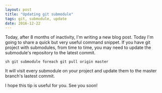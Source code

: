 ```yaml
---
layout: post
title: "Updating git submodule"
tags: git, submodule, update
date: 2016-12-22
---
```


Today, after 8 months of inactivity, I'm writing a new blog post. Today I'm going to share a quick but very useful command snippet.
If you have git project with submodules, from time to time, you may need to update the submodule's repository to the latest commit.

``sh
git submodule foreach git pull origin master
``

It will visit every submodule on your project and update them to the master branch's lastest commit.

I hope this tip is useful for you. See you soon!

